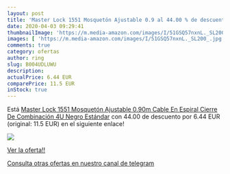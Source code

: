 ```yaml
---
layout: post
title: 'Master Lock 1551 Mosquetón Ajustable 0.9 al 44.00 % de descuento'
date: 2020-04-03 09:29:41
thumbnailImage: 'https://m.media-amazon.com/images/I/51GSQ57nxnL._SL200_.jpg'
images: [ 'https://m.media-amazon.com/images/I/51GSQ57nxnL._SL200_.jpg' ]
comments: true
category: ofertas
author: ring
slug: B004UDLUWU
description:
actualPrice: 6.44 EUR
comparePrice: 11.5 EUR
inStock: true
---
```


Está [Master Lock 1551 Mosquetón Ajustable 0.90m Cable En Espiral Cierre De Combinación  4U  Negro  Estándar](https://www.amazon.com/dp/B004UDLUWU/?tag=redken08-20) con 44.00 de descuento por 6.44 EUR (original: 11.5 EUR) en el siguiente enlace!

[![](https://m.media-amazon.com/images/I/51GSQ57nxnL._SL200_.jpg)](https://www.amazon.com/dp/B004UDLUWU/?tag=redken08-20)

[Ver la oferta!!](https://www.amazon.com/dp/B004UDLUWU/?tag=redken08-20)

[Consulta otras ofertas en nuestro canal de telegram](https://t.me/s/ofertas25)
